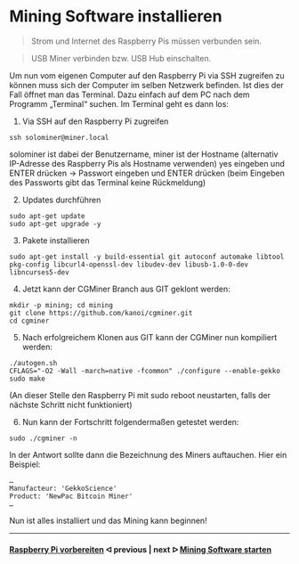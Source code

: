 # Mining Software installieren

> Strom und Internet des Raspberry Pis müssen verbunden sein.

> USB Miner verbinden bzw. USB Hub einschalten.

Um nun vom eigenen Computer auf den Raspberry Pi via SSH zugreifen zu können muss sich der Computer im selben Netzwerk befinden. Ist dies der Fall öffnet man das Terminal. Dazu einfach auf dem PC nach dem Programm „Terminal“ suchen. Im Terminal geht es dann los:

1. Via SSH auf den Raspberry Pi zugreifen

```shell
ssh solominer@miner.local
```

solominer ist dabei der Benutzername, miner ist der Hostname (alternativ IP-Adresse des Raspberry Pis als Hostname verwenden)
yes eingeben und ENTER drücken -> Passwort eingeben und ENTER drücken
(beim Eingeben des Passworts gibt das Terminal keine Rückmeldung)

2. Updates durchführen

```shell
sudo apt-get update 
sudo apt-get upgrade -y
```

3. Pakete installieren

```shell
sudo apt-get install -y build-essential git autoconf automake libtool pkg-config libcurl4-openssl-dev libudev-dev libusb-1.0-0-dev libncurses5-dev
```

4.	Jetzt kann der CGMiner Branch aus GIT geklont werden:

```shell
mkdir -p mining; cd mining 
git clone https://github.com/kanoi/cgminer.git
cd cgminer
```

5.	Nach erfolgreichem Klonen aus GIT kann der CGMiner nun kompiliert werden:

```shell
./autogen.sh
CFLAGS="-O2 -Wall -march=native -fcommon" ./configure --enable-gekko
sudo make
```

(An dieser Stelle den Raspberry Pi mit sudo reboot neustarten, falls der nächste Schritt nicht funktioniert)

6.	Nun kann der Fortschritt folgendermaßen getestet werden:

```shell
sudo ./cgminer -n
```

In der Antwort sollte dann die Bezeichnung des Miners auftauchen. Hier ein Beispiel:

```shell
…
Manufacteur: 'GekkoScience'
Product: 'NewPac Bitcoin Miner'
…
```

Nun ist alles installiert und das Mining kann beginnen!

---

#### [Raspberry Pi vorbereiten](/prepare_pi.md)  ᐊ  previous | next  ᐅ  [Mining Software starten](start_mining.md)
